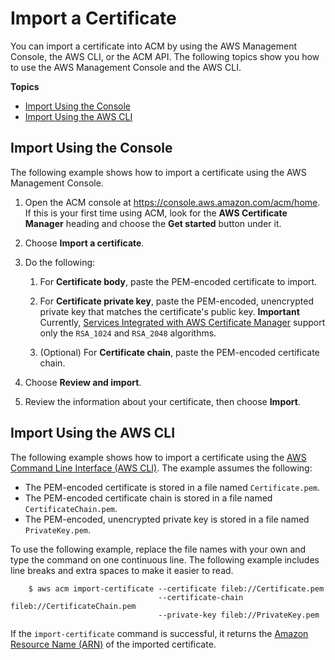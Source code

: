 # Import a Certificate<a name="import-certificate-api-cli"></a>

You can import a certificate into ACM by using the AWS Management Console, the AWS CLI, or the ACM API\. The following topics show you how to use the AWS Management Console and the AWS CLI\. 

**Topics**
+ [Import Using the Console](#import-certificate-api)
+ [Import Using the AWS CLI](#import-certificate-cli)

## Import Using the Console<a name="import-certificate-api"></a>

The following example shows how to import a certificate using the AWS Management Console\.

1. Open the ACM console at [https://console\.aws\.amazon\.com/acm/home](https://console.aws.amazon.com/acm/home)\. If this is your first time using ACM, look for the **AWS Certificate Manager** heading and choose the **Get started** button under it\.

1. Choose **Import a certificate**\.

1. Do the following:

   1. For **Certificate body**, paste the PEM\-encoded certificate to import\.

   1.  For **Certificate private key**, paste the PEM\-encoded, unencrypted private key that matches the certificate's public key\. 
**Important**  
 Currently, [Services Integrated with AWS Certificate Manager](acm-services.md) support only the `RSA_1024` and `RSA_2048` algorithms\. 

   1. \(Optional\) For **Certificate chain**, paste the PEM\-encoded certificate chain\.

1. Choose **Review and import**\.

1. Review the information about your certificate, then choose **Import**\.

## Import Using the AWS CLI<a name="import-certificate-cli"></a>

The following example shows how to import a certificate using the [AWS Command Line Interface \(AWS CLI\)](https://aws.amazon.com/cli/)\. The example assumes the following:
+ The PEM\-encoded certificate is stored in a file named `Certificate.pem`\.
+ The PEM\-encoded certificate chain is stored in a file named `CertificateChain.pem`\.
+ The PEM\-encoded, unencrypted private key is stored in a file named `PrivateKey.pem`\.

To use the following example, replace the file names with your own and type the command on one continuous line\. The following example includes line breaks and extra spaces to make it easier to read\.

```
  	$ aws acm import-certificate --certificate fileb://Certificate.pem
                                 --certificate-chain fileb://CertificateChain.pem
                                 --private-key fileb://PrivateKey.pem
```

If the `import-certificate` command is successful, it returns the [Amazon Resource Name \(ARN\)](https://docs.aws.amazon.com/general/latest/gr/aws-arns-and-namespaces.html) of the imported certificate\. 
